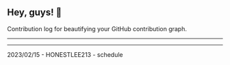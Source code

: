 ## Hey, guys! 👋

Contribution log for beautifying your GitHub contribution graph.

---



---

2023/02/15 - HONESTLEE213 - schedule